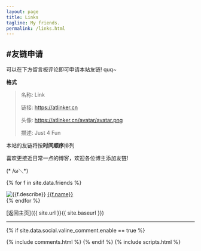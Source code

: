 ```yaml
---
layout: page
title: Links
tagline: My friends.
permalink: /links.html
---
```


## #友链申请

可以在下方留言板评论即可申请本站友链! quq~

**格式**

> 名称: Link
>
> 链接: https://atlinker.cn
>
> 头像: https://atlinker.cn/avatar/avatar.png
>
> 描述: Just 4 Fun

本站的友链将按**时间顺序**排列

喜欢更接近日常一点的博客，欢迎各位博主添加友链! 

(* /ω＼*)

{% for f in site.data.friends %}
<div class="link-chip">
 <img alt="{{f.describe}}" src="{{f.image}}" class="link-chip-icon">
 <a title="{{f.describe}}" target="_blank" class="link-chip-title" href="{{f.url}}">{{f.name}}</a>
</div>
{% endfor %}

[返回主页]({{ site.url }}{{ site.baseurl }})

<hr/>

  {% if site.data.social.valine_comment.enable  == true %}
  <script src="/comment/av-min.js"></script>
  <script src="/comment/Valine.min.js"></script>
  <div id="comments"></div>
  {% include comments.html %}
  {% endif %}
  {% include scripts.html %}
